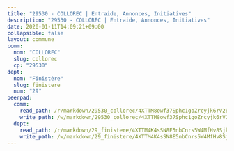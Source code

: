 ```yaml
---
title: "29530 - COLLOREC | Entraide, Annonces, Initiatives"
description: "29530 - COLLOREC | Entraide, Annonces, Initiatives"
date: 2020-01-11T14:09:21+09:00
collapsible: false
layout: commune
comm:
  nom: "COLLOREC"
  slug: collorec
  cp: "29530"
dept:
  nom: "Finistère"
  slug: finistere
  num: "29"
peerpad:
  comm:
    read_path: /r/markdown/29530_collorec/4XTTM8owf37Sphc1goZrcyjk6rV2EyVhV7xbm1y1AV1cTaFtw
    write_path: /w/markdown/29530_collorec/4XTTM8owf37Sphc1goZrcyjk6rV2EyVhV7xbm1y1AV1cTaFtw-K3TgUR77aSKro4j1bjVftyKG1f8d5rXefdqyPPwHrHzqxTnMVB8U8jmA6bnvU3KjNzNJbUFrb3DwWqHhJ7KdCtHTadGaH84c9EdzPqK5TQTn43VBhdNHPV9iSQgxoTNS4W44WyKR
  dept:
    read_path: /r/markdown/29_finistere/4XTTM4K4sSN8E5nbCnrs5W4MfHv8SjkZXZkMiZwJKZCUFreuC
    write_path: /w/markdown/29_finistere/4XTTM4K4sSN8E5nbCnrs5W4MfHv8SjkZXZkMiZwJKZCUFreuC-K3TgUmttHvLKDBu5vxQ3oPzTia91UxXiaB3vEFjsHJiDiJD9aQfr6ibvcPa75Eo3oX7ob78s9tVxCKrtPM9bLAmDziVCSFjEgZbp3rqL8Ji8Q5aZhxfTcqkGX75WxHS6TQxtiQQ6
---
```


